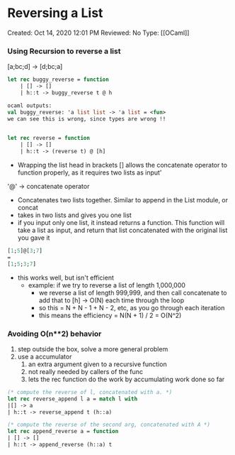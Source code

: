 # Reversing a List

Created: Oct 14, 2020 12:01 PM
Reviewed: No
Type: [[OCaml]]

### Using Recursion to reverse a list

[a;bc;d] → [d;bc;a]

```ocaml
let rec buggy_reverse = function 
	| [] -> []
	| h::t -> buggy_reverse t @ h

ocaml outputs: 
val buggy_reverse: 'a list list -> 'a list = <fun>
we can see this is wrong, since types are wrong !!
	
```

```ocaml
let rec reverse = function 
	| [] -> []
	| h::t -> (reverse t) @ [h]
```

- Wrapping the list head in brackets [] allows the concatenate operator to function properly, as it requires two lists as input'

'@' → concatenate operator 

- Concatenates two lists together. Similar to append in the List module, or concat
- takes in two lists and gives you one list
- if you input only one list, it instead returns a function. This function will take a list as input, and return that list concatenated with the original list you gave it

```ocaml
[1;5]@[3;7]
= 
[1;5;3;7]
```

- this works well, but isn't efficient
    - example: if we try to reverse a list of length 1,000,000
        - we reverse a list of length 999,999, and then call concatenate to add that to [h] → O(N) each time through the loop
        - so this = N + N - 1 + N - 2, etc, as you go through each iteration
        - this means the efficiency = N(N + 1) / 2 = O(N^2)

### Avoiding O(n**2) behavior

1. step outside the box, solve a more general problem
2. use a accumulator
    1. an extra argument given to a recursive function 
    2. not really needed by callers of the func
    3. lets the rec function do the work by accumulating work done so far

```ocaml
(* compute the reverse of l, concatenated with a. *)
let rec reverse_append l a = match l with 
|[] -> a
| h::t -> reverse_append t (h::a)

(* compute the reverse of the second arg, concatenated with A *)
let rec append_reverse a = function 
| [] -> []
| h::t -> append_reverse (h::a) t
```